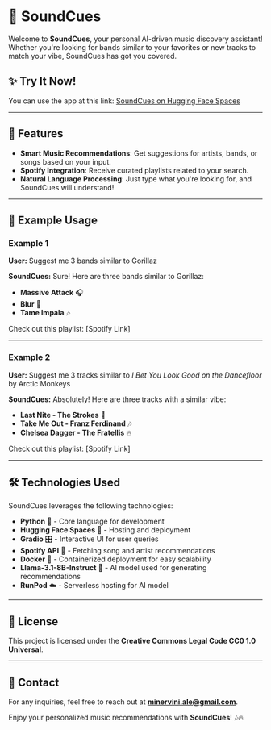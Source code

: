 # 🎵 SoundCues

Welcome to **SoundCues**, your personal AI-driven music discovery assistant! Whether you're looking for bands similar to your favorites or new tracks to match your vibe, SoundCues has got you covered.

## ✨ Try It Now!

You can use the app at this link: [SoundCues on Hugging Face Spaces](https://alessandrominervini-soundcues.hf.space)

---

## 🚀 Features

- **Smart Music Recommendations**: Get suggestions for artists, bands, or songs based on your input.
- **Spotify Integration**: Receive curated playlists related to your search.
- **Natural Language Processing**: Just type what you're looking for, and SoundCues will understand!

---

## 🎤 Example Usage

### Example 1

**User:** Suggest me 3 bands similar to Gorillaz

**SoundCues:** Sure! Here are three bands similar to Gorillaz:

- **Massive Attack** 🎧
- **Blur** 🎵
- **Tame Impala** 🎶

Check out this playlist: [Spotify Link]

---

### Example 2

**User:** Suggest me 3 tracks similar to *I Bet You Look Good on the Dancefloor* by Arctic Monkeys

**SoundCues:** Absolutely! Here are three tracks with a similar vibe:

- **Last Nite - The Strokes** 🎸
- **Take Me Out - Franz Ferdinand** 🎶
- **Chelsea Dagger - The Fratellis** 🔥

Check out this playlist: [Spotify Link]

---

## 🛠 Technologies Used

SoundCues leverages the following technologies:

- **Python** 🐍 - Core language for development
- **Hugging Face Spaces** 🤗 - Hosting and deployment
- **Gradio** 🎛 - Interactive UI for user queries
- **Spotify API** 🎵 - Fetching song and artist recommendations
- **Docker** 🐳 - Containerized deployment for easy scalability
- **Llama-3.1-8B-Instruct** 🦙 - AI model used for generating recommendations
- **RunPod** ☁️ - Serverless hosting for AI model

---

## 📛 License

This project is licensed under the **Creative Commons Legal Code CC0 1.0 Universal**.

---

## 📩 Contact

For any inquiries, feel free to reach out at **[minervini.ale@gmail.com](mailto:minervini.ale@gmail.com)**.

Enjoy your personalized music recommendations with **SoundCues**! 🎶🔥
